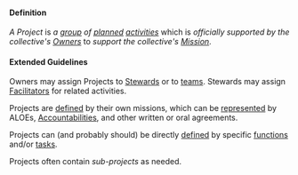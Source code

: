#### Definition

*A Project* is *a [group](https://github.com/gcassel/Modular-Organizing-Terminology/blob/JOBbranch/terms/group.md) of [planned](https://github.com/gcassel/Modular-Organizing-Terminology/blob/master/terms/plan.md) [activities](https://github.com/gcassel/Modular-Organizing-Terminology/blob/master/terms/activity.md)* which is *officially supported by the collective's [Owners](https://github.com/gcassel/Modular-Organization-Terminology/blob/JOBranch/terms/owner.md)* to *support the collective's [Mission](https://github.com/gcassel/Modular-Organization-Terminology/blob/JOBranch/terms/mission.md)*.

#### Extended Guidelines

Owners may assign Projects to [Stewards](https://github.com/gcassel/Modular-Organization-Terminology/blob/JOBranch/terms/steward.md) or to [teams](https://github.com/gcassel/Modular-Organization-Terminology/blob/JOBranch/terms/team.md).  Stewards may assign [Facilitators](https://github.com/gcassel/Modular-Organization-Terminology/blob/JOBranch/terms/facilitator.md) for related activities.

Projects are [defined](https://github.com/gcassel/Modular-Organizing-Terminology/blob/master/terms/define.md) by their own missions, which can be [represented](https://github.com/gcassel/Modular-Organizing-Terminology/blob/JOBbranch/terms/represent.md) by ALOEs, [Accountabilities](https://github.com/gcassel/Modular-Organization-Terminology/blob/JOBranch/terms/accountability.md), and other written or oral agreements. 

Projects can (and probably should) be directly [defined](https://github.com/gcassel/Modular-Organizing-Terminology/blob/master/terms/define.md) by specific [functions](https://github.com/gcassel/Modular-Organizing-Terminology/blob/JOBranch/terms/function.md) and/or [tasks](https://github.com/gcassel/Modular-Organizing-Terminology/blob/JOBranch/terms/task.md).

Projects often contain *sub-projects* as needed.
